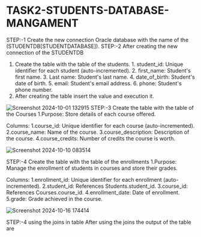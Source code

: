 # TASK2-STUDENTS-DATABASE-MANGAMENT

STEP:-1 Create the new connection Oracle database with the name of the (STUDENTDB[STUDENTDATABASE]).
STEP:-2 After creating the new connection of the STUDENTDB 
  1. Create the table with the table of the students.
    1. student_id: Unique identifier for each student (auto-incremented).
    2. first_name: Student's first name.
    3. Last name: Student's last name.
    4. date_of_birth: Student's date of birth.
    5. email: Student's email address.
    6. phone: Student's phone number.
  2. After creating the table insert the value and execution it.

![Screenshot 2024-10-01 132915](https://github.com/user-attachments/assets/eba20ee6-220d-4f5f-85ca-933dc5cbaad0)
 STEP:-3 Create the table with the table of the Courses
  1.Purpose: Store details of each course offered.

Columns:
 1.course_id: Unique identifier for each course (auto-incremented).
 2.course_name: Name of the course.
 3.course_description: Description of the course.
 4.course_credits: Number of credits the course is worth.

![Screenshot 2024-10-10 083514](https://github.com/user-attachments/assets/7310e972-02f4-4563-b174-b3b4179e2bed)

STEP:-4 Create the table with the table of the enrollments
  1.Purpose: Manage the enrollment of students in courses and store their grades.

Columns:
 1.enrollment_id: Unique identifier for each enrollment (auto-incremented).
 2.student_id: References Students.student_id.
 3.course_id: References Courses.course_id.
 4.enrollment_date: Date of enrollment.
 5.grade: Grade achieved in the course.


![Screenshot 2024-10-16 174414](https://github.com/user-attachments/assets/807e9fad-782e-4f83-ba68-e05a8b8f7fc7)

STEP:-4 using the joins in table
   After using the joins the output  of the table are
   

 



 

